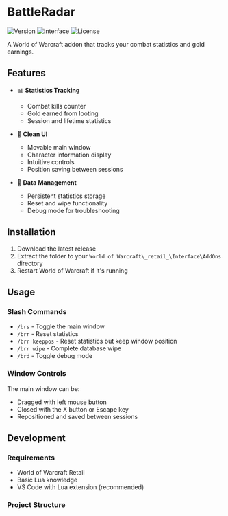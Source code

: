 # BattleRadar

![Version](https://img.shields.io/badge/version-0.0.1-blue.svg)
![Interface](https://img.shields.io/badge/interface-10.2.0-yellow.svg)
![License](https://img.shields.io/badge/license-MIT-green.svg)

A World of Warcraft addon that tracks your combat statistics and gold earnings.

## Features

- 📊 **Statistics Tracking**
  - Combat kills counter
  - Gold earned from looting
  - Session and lifetime statistics

- 🎨 **Clean UI**
  - Movable main window
  - Character information display
  - Intuitive controls
  - Position saving between sessions

- 💾 **Data Management**
  - Persistent statistics storage
  - Reset and wipe functionality
  - Debug mode for troubleshooting

## Installation

1. Download the latest release
2. Extract the folder to your `World of Warcraft\_retail_\Interface\AddOns` directory
3. Restart World of Warcraft if it's running

## Usage

### Slash Commands

- `/brs` - Toggle the main window
- `/brr` - Reset statistics
- `/brr keeppos` - Reset statistics but keep window position
- `/brr wipe` - Complete database wipe
- `/brd` - Toggle debug mode

### Window Controls

The main window can be:
- Dragged with left mouse button
- Closed with the X button or Escape key
- Repositioned and saved between sessions

## Development

### Requirements

- World of Warcraft Retail
- Basic Lua knowledge
- VS Code with Lua extension (recommended)

### Project Structure 